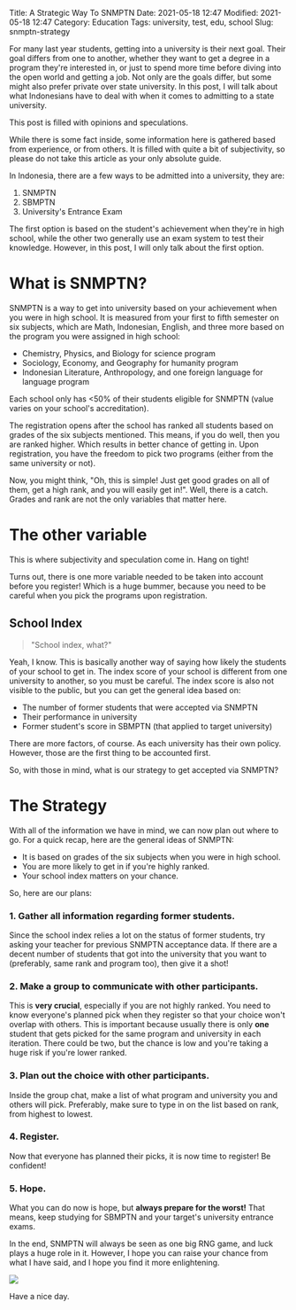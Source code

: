 Title: A Strategic Way To SNMPTN
Date: 2021-05-18 12:47
Modified: 2021-05-18 12:47
Category: Education
Tags: university, test, edu, school
Slug: snmptn-strategy

For many last year students, getting into a university is their next goal. Their goal differs from one to another, whether they want to get a degree in a program they're interested in, or just to spend more time before diving into the open world and getting a job. Not only are the goals differ, but some might also prefer private over state university. In this post, I will talk about what Indonesians have to deal with when it comes to admitting to a state university.

<div class="ui icon warning message">
  <i class="exclamation triangle icon"></i>
  <div class="content">
    <div class="header">
      This post is filled with opinions and speculations.
    </div>
    <p>While there is some fact inside, some information here is gathered based from experience, or from others. It is filled with quite a bit of subjectivity, so please do not take this article as your only absolute guide.</p>
  </div>
</div>

In Indonesia, there are a few ways to be admitted into a university, they are:

1. SNMPTN
2. SBMPTN
3. University's Entrance Exam

The first option is based on the student's achievement when they're in high school, while the other two generally use an exam system to test their knowledge. However, in this post, I will only talk about the first option.

# What is SNMPTN?
SNMPTN is a way to get into university based on your achievement when you were in high school. It is measured from your first to fifth semester on six subjects, which are Math, Indonesian, English, and three more based on the program you were assigned in high school:

- Chemistry, Physics, and Biology for science program
- Sociology, Economy, and Geography for humanity program
- Indonesian Literature, Anthropology, and one foreign language for language program

Each school only has <50% of their students eligible for SNMPTN (value varies on your school's accreditation).

The registration opens after the school has ranked all students based on grades of the six subjects mentioned. This means, if you do well, then you are ranked higher. Which results in better chance of getting in. Upon registration, you have the freedom to pick two programs (either from the same university or not).

Now, you might think, "Oh, this is simple! Just get good grades on all of them, get a high rank, and you will easily get in!". Well, there is a catch. Grades and rank are not the only variables that matter here.

# The other variable
<div class="ui warning message">
  <div class="content">
    <p>This is where subjectivity and speculation come in. Hang on tight!</p>
  </div>
</div>

Turns out, there is one more variable needed to be taken into account before you register! Which is a huge bummer, because you need to be careful when you pick the programs upon registration.

## School Index
> "School index, what?"

Yeah, I know. This is basically another way of saying how likely the students of your school to get in. The index score of your school is different from one university to another, so you must be careful. The index score is also not visible to the public, but you can get the general idea based on:

- The number of former students that were accepted via SNMPTN
- Their performance in university
- Former student's score in SBMPTN (that applied to target university)

There are more factors, of course. As each university has their own policy. However, those are the first thing to be accounted first.

So, with those in mind, what is our strategy to get accepted via SNMPTN?

# The Strategy
With all of the information we have in mind, we can now plan out where to go. For a quick recap, here are the general ideas of SNMPTN:

- It is based on grades of the six subjects when you were in high school.
- You are more likely to get in if you're highly ranked.
- Your school index matters on your chance.

So, here are our plans:

### 1. Gather all information regarding former students.
Since the school index relies a lot on the status of former students, try asking your teacher for previous SNMPTN acceptance data. If there are a decent number of students that got into the university that you want to (preferably, same rank and program too), then give it a shot!

### 2. Make a group to communicate with other participants.
This is **very crucial**, especially if you are not highly ranked. You need to know everyone's planned pick when they register so that your choice won't overlap with others. This is important because usually there is only **one** student that gets picked for the same program and university in each iteration. There could be two, but the chance is low and you're taking a huge risk if you're lower ranked.

### 3. Plan out the choice with other participants.
Inside the group chat, make a list of what program and university you and others will pick. Preferably, make sure to type in on the list based on rank, from highest to lowest.

### 4. Register.
Now that everyone has planned their picks, it is now time to register! Be confident!

### 5. Hope.
What you can do now is hope, but **always prepare for the worst!** That means, keep studying for SBMPTN and your target's university entrance exams.

In the end, SNMPTN will always be seen as one big RNG game, and luck plays a huge role in it. However, I hope you can raise your chance from what I have said, and I hope you find it more enlightening.

<div class="ui segment">
    <img class="ui centered fluid image" src="/static/post/snmptn-strategy/gacha.png">
</div>

Have a nice day.
